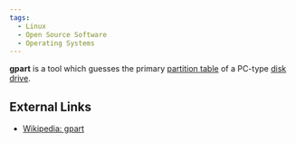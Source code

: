 ```yaml
---
tags:
  - Linux
  - Open Source Software
  - Operating Systems
---
```

**gpart** is a tool which guesses the primary [partition table](partition_table.md)
of a PC-type [disk drive](hard_drive.md).

## External Links

* [Wikipedia: gpart](https://en.wikipedia.org/wiki/Gpart)
